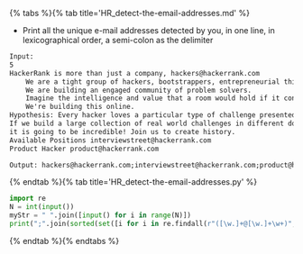 {% tabs %}{% tab title='HR_detect-the-email-addresses.md' %}

* Print all the unique e-mail addresses detected by you, in one line, in lexicographical order, a semi-colon as the delimiter

```txt
Input:
5
HackerRank is more than just a company, hackers@hackerrank.com
    We are a tight group of hackers, bootstrappers, entrepreneurial thinkers and innovators.
    We are building an engaged community of problem solvers.
    Imagine the intelligence and value that a room would hold if it contained hackers/problem solvers from around the world?
    We're building this online.
Hypothesis: Every hacker loves a particular type of challenge presented in a certain set of difficulty.
If we build a large collection of real world challenges in different domains with an engaging interface,
it is going to be incredible! Join us to create history.
Available Positions interviewstreet@hackerrank.com
Product Hacker product@hackerrank.com

Output: hackers@hackerrank.com;interviewstreet@hackerrank.com;product@hackerrank.com
```

{% endtab %}{% tab title='HR_detect-the-email-addresses.py' %}

```py
import re
N = int(input())
myStr = " ".join([input() for i in range(N)])
print(";".join(sorted(set([i for i in re.findall(r"([\w.]+@[\w.]+\w+)", myStr)]))))
```

{% endtab %}{% endtabs %}
